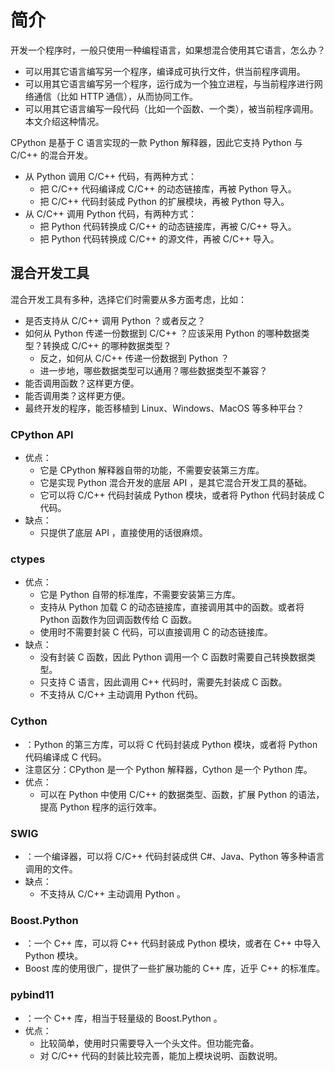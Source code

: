 # 简介

开发一个程序时，一般只使用一种编程语言，如果想混合使用其它语言，怎么办？
- 可以用其它语言编写另一个程序，编译成可执行文件，供当前程序调用。
- 可以用其它语言编写另一个程序，运行成为一个独立进程，与当前程序进行网络通信（比如 HTTP 通信），从而协同工作。
- 可以用其它语言编写一段代码（比如一个函数、一个类），被当前程序调用。本文介绍这种情况。

CPython 是基于 C 语言实现的一款 Python 解释器，因此它支持 Python 与 C/C++ 的混合开发。
- 从 Python 调用 C/C++ 代码，有两种方式：
  - 把 C/C++ 代码编译成 C/C++ 的动态链接库，再被 Python 导入。
  - 把 C/C++ 代码封装成 Python 的扩展模块，再被 Python 导入。
- 从 C/C++ 调用 Python 代码，有两种方式：
  - 把 Python 代码转换成 C/C++ 的动态链接库，再被 C/C++ 导入。
  - 把 Python 代码转换成 C/C++ 的源文件，再被 C/C++ 导入。

## 混合开发工具

混合开发工具有多种，选择它们时需要从多方面考虑，比如：
- 是否支持从 C/C++ 调用 Python ？或者反之？
- 如何从 Python 传递一份数据到 C/C++ ？应该采用 Python 的哪种数据类型？转换成 C/C++ 的哪种数据类型？
  - 反之，如何从 C/C++ 传递一份数据到 Python ？
  - 进一步地，哪些数据类型可以通用？哪些数据类型不兼容？
- 能否调用函数？这样更方便。
- 能否调用类？这样更方便。
- 最终开发的程序，能否移植到 Linux、Windows、MacOS 等多种平台？

### CPython API

- 优点：
  - 它是 CPython 解释器自带的功能，不需要安装第三方库。
  - 它是实现 Python 混合开发的底层 API ，是其它混合开发工具的基础。
  - 它可以将 C/C++ 代码封装成 Python 模块，或者将 Python 代码封装成 C 代码。
- 缺点：
  - 只提供了底层 API ，直接使用的话很麻烦。

### ctypes

- 优点：
  - 它是 Python 自带的标准库，不需要安装第三方库。
  - 支持从 Python 加载 C 的动态链接库，直接调用其中的函数。或者将 Python 函数作为回调函数传给 C 函数。
  - 使用时不需要封装 C 代码，可以直接调用 C 的动态链接库。
- 缺点：
  - 没有封装 C 函数，因此 Python 调用一个 C 函数时需要自己转换数据类型。
  - 只支持 C 语言，因此调用 C++ 代码时，需要先封装成 C 函数。
  - 不支持从 C/C++ 主动调用 Python 代码。

### Cython

- ：Python 的第三方库，可以将 C 代码封装成 Python 模块，或者将 Python 代码编译成 C 代码。
- 注意区分：CPython 是一个 Python 解释器，Cython 是一个 Python 库。
- 优点：
  - 可以在 Python 中使用 C/C++ 的数据类型、函数，扩展 Python 的语法，提高 Python 程序的运行效率。

### SWIG

- ：一个编译器，可以将 C/C++ 代码封装成供 C#、Java、Python 等多种语言调用的文件。
- 缺点：
  - 不支持从 C/C++ 主动调用 Python 。

### Boost.Python

- ：一个 C++ 库，可以将 C++ 代码封装成 Python 模块，或者在 C++ 中导入 Python 模块。
- Boost 库的使用很广，提供了一些扩展功能的 C++ 库，近乎 C++ 的标准库。

### pybind11

- ：一个 C++ 库，相当于轻量级的 Boost.Python 。
- 优点：
  - 比较简单，使用时只需要导入一个头文件。但功能完备。
  - 对 C/C++ 代码的封装比较完善，能加上模块说明、函数说明。
